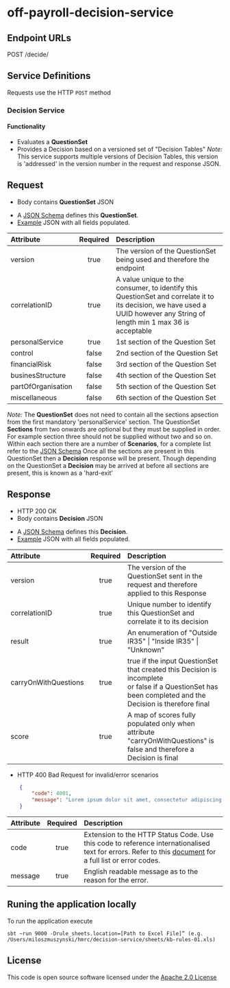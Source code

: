 
# off-payroll-decision-service


## Endpoint URLs
POST /decide/

## Service Definitions

Requests use the HTTP `POST` method

### Decision Service

#### Functionality

* Evaluates a __QuestionSet__
* Provides a Decision based on a versioned set of "Decision Tables" _Note:_ This service supports multiple versions of Decision Tables, this version is 'addressed' in the version number in the request and response JSON. 


## Request

* Body contains __QuestionSet__ JSON
- A [JSON Schema](off-payroll-question-set-schema.json) defines this __QuestionSet__.
- [Example](off-payroll-question-set-sample.json) JSON with all fields populated.


| Attribute        | Required           | Description                                                          |
| :---------------- |:------------------:| :--------------------------------------------------------------------|
| version          | true               | The version of the QuestionSet being used and therefore the endpoint |
| correlationID   | true               | A value unique to the consumer, to identify this QuestionSet and correlate it to its decision, we have used a UUID however any String of length min 1 max 36 is acceptable |
| personalService | true               | 1st section  of the Question Set |
| control           | false              | 2nd section  of the Question Set |
| financialRisk   | false              | 3rd section  of the Question Set |
| businesStructure| false              | 4th section  of the Question Set |
| partOfOrganisation| false              | 5th section  of the Question Set |
| miscellaneous| false              | 6th section  of the Question Set |

 _Note:_ The __QuestionSet__ does not need to contain all the sections apsection  from the first mandatory 'personalService' section. The QuestionSet __Sections__ from two onwards are optional but they must be supplied in order. For example section three should not be supplied without two and so on. Within each section there are a number of __Scenarios__, for a complete list refer to the [JSON Schema](off-payroll-question-set-schema.json) Once all the sections are present in this QuestionSet then a __Decision__ response will be present. Though depending on the QuestionSet a __Decision__ may be arrived at before all sections are present, this is known as a 'hard-exit'


## Response

* HTTP 200 OK
* Body contains __Decision__ JSON
- A [JSON Schema](off-payroll-decision-schema.json) defines this __Decision__.
- [Example](off-payroll-decision-sample.json) JSON with all fields populated.


| Attribute            | Required           | Description                                                                                                    |
| :------------------- |:------------------:| :--------------------------------------------------------------------------------------------------------------|
| version              | true               | The version of the QuestionSet sent in the request and therefore applied to this Response                      |
| correlationID        | true               | Unique number to identify this QuestionSet and correlate it to its  decision |
| result               | true               | An enumeration of "Outside IR35" &#124; "Inside IR35" &#124; "Unknown"|
| carryOnWithQuestions | true               | true if the input QuestionSet that created this Decision is incomplete <br /> or false if a QuestionSet has been completed and the Decision is therefore final|
| score                | true               | A map of scores fully populated only when attribute "carryOnWithQuestions" is false and therefore a Decision is final |


* HTTP 400 Bad Request for invalid/error scenarios

```json
	{
		"code": 4001,
		"message": "Lorem ipsum dolor sit amet, consectetur adipiscing elit"
	}
```

| Attribute         | Required           | Description                                                                                                 |
| :-----------------|:------------------:| :-----------------------------------------------------------------------------------------------------------|
| code              | true               | Extension to the HTTP Status Code. Use this code to reference internationalised text for errors. Refer to this [document](errors.md) for a full list or error codes. |
| message           | true               | English readable message as to the reason for the error.                                                    |

## Runing the application locally
To run the application execute

```
sbt ~run 9000 -Drule_sheets.location=[Path to Excel File]” (e.g. /Users/miloszmuszynski/hmrc/decision-service/sheets/kb-rules-01.xls)
```


## License

This code is open source software licensed under the [Apache 2.0 License]("http://www.apache.org/licenses/LICENSE-2.0.html")
